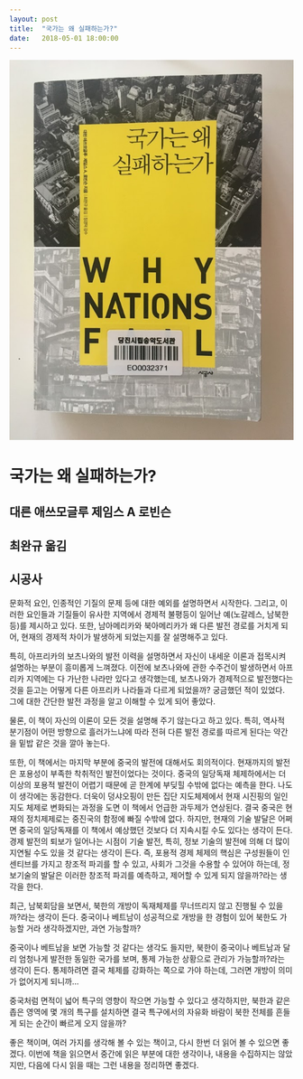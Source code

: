 ```yaml
---
layout: post
title:  "국가는 왜 실패하는가?"
date:   2018-05-01 18:00:00
---
```


![book image](/images/20180501.jpg)


# 국가는 왜 실패하는가?

## 대른 애쓰모글루 제임스 A 로빈슨

## 최완규 옮김

## 시공사

문화적 요인, 인종적인 기질의 문제 등에 대한 예외를 설명하면서 시작한다. 그리고, 이러한 요인들과 기질들이 유사한 지역에서 경제적 불평등이 일어난 예(노갈레스, 남북한 등)를 제시하고 있다. 또한, 남아메리카와 북아메리카가 왜 다른 발전 경로를 거치게 되어, 현재의 경제적 차이가 발생하게 되었는지를 잘 설명해주고 있다.


특히, 아프리카의 보츠나와의 발전 이력을 설명하면서 자신이 내세운 이론과 접목시켜 설명하는 부분이 흥미롭게 느껴졌다. 이전에 보츠나와에 관한 수주건이 발생하면서 아프리카 지역에는 다 가난한 나라만 있다고 생각했는데, 보츠나와가 경제적으로 발전했다는 것을 듣고는 어떻게 다른 아프리카 나라들과 다르게 되었을까? 궁금했던 적이 있었다. 그에 대한 간단한 발전 과정을 알고 이해할 수 있게 되어 좋았다.


물론, 이 책이 자신의 이론이 모든 것을 설명해 주기 않는다고 하고 있다. 특히, 역사적 분기점이 어떤 방향으로 흘러가느냐에 따라 전혀 다른 발전 경로를 따르게 된다는 약간을 밑밥 같은 것을 깔아 놓는다.


또한, 이 책에서는 마지막 부분에 중국의 발전에 대해서도 회의적이다. 현재까지의 발전은 포용성이 부족한 착취적인 발전이었다는 것이다. 중국의 일당독재 체제하에서는 더 이상의 포용적 발전이 어렵기 때문에 곧 한계에 부딪힐 수밖에 없다는 예측을 한다. 나도 이 생각에는 동감한다. 더욱이 덩샤오핑이 만든 집단 지도체제에서 현재 시진핑의 일인지도 체제로 변화되는 과정을 도면 이 책에서 언급한 과두제가 연상된다. 결국 중국은 현재의 정치제제로는 중진국의 함정에 빠질 수밖에 없다. 하지만, 현재의 기술 발달은 어쩌면 중국의 일당독재를 이 책에서 예상했던 것보다 더 지속시킬 수도 있다는 생각이 든다. 경제 발전의 퇴보가 일어나는 시점이 기술 발전, 특히, 정보 기술의 발전에 의해 더 많이 지연될 수도 있을 것 같다는 생각이 든다. 즉, 포용적 경제 체제의 핵심은 구성원들이 인센티브를 가지고 창조적 파괴를 할 수 있고, 사회가 그것을 수용할 수 있어야 하는데, 정보기술의 발달은 이러한 창조적 파괴를 예측하고, 제어할 수 있게 되지 않을까?라는 생각을 한다.

최근, 남북회담을 보면서, 북한의 개방이 독재체제를 무너뜨리지 않고 진행될 수 있을까?라는 생각이 든다. 중국이나 베트남이 성공적으로 개방을 한 경험이 있어 북한도 가능할 거라 생각하겠지만, 과연 가능할까?

중국이나 베트남을 보면 가능할 것 같다는 생각도 들지만, 북한이 중국이나 베트남과 달리 엄청나게 발전한 동일한 국가를 보며, 통제 가능한 상황으로 관리가 가능할까?라는 생각이 든다. 통제하려면 결국 체제를 강화하는 쪽으로 가야 하는데, 그러면 개방이 의미가 없어지게 되니까...

중국처럼 면적이 넓어 특구의 영향이 작으면 가능할 수 있다고 생각하지만, 북한과 같은 좁은 영역에 몇 개의 특구를 설치하면 결국 특구에서의 자유화 바람이 북한 전체를 흔들게 되는 순간이 빠르게 오지 않을까?


좋은 책이며, 여러 가지를 생각해 볼 수 있는 책이고, 다시 한번 더 읽어 볼 수 있으면 좋겠다. 이번에 책을 읽으면서 중간에 읽은 부분에 대한 생각이나, 내용을 수집하지는 않았지만, 다음에 다시 읽을 때는 그런 내용을 정리하면 좋겠다.
